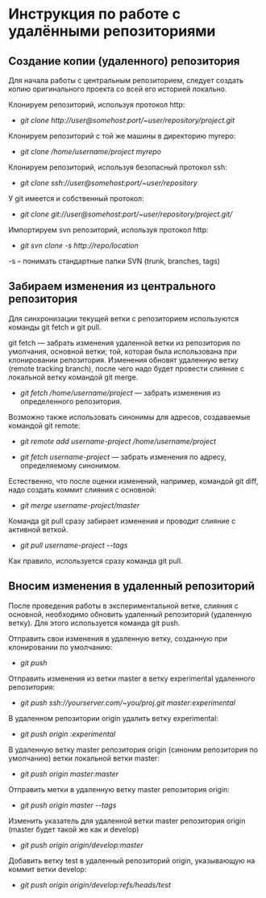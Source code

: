 # Инструкция по работе с удалёнными репозиториями

## Создание копии (удаленного) репозитория

Для начала работы с центральным репозиторием, следует создать копию оригинального проекта со всей его историей локально.

Клонируем репозиторий, используя протокол http:

* *git clone http://user@somehost:port/~user/repository/project.git*

Клонируем репозиторий с той же машины в директорию myrepo:

* *git clone /home/username/project myrepo*

Клонируем репозиторий, используя безопасный протокол ssh:

* *git clone ssh://user@somehost:port/~user/repository*

У git имеется и собственный протокол:

* *git clone git://user@somehost:port/~user/repository/project.git/*

Импортируем svn репозиторий, используя протокол http:

* *git svn clone -s http://repo/location*

-s – понимать стандартные папки SVN (trunk, branches, tags)

## Забираем изменения из центрального репозитория

Для синхронизации текущей ветки с репозиторием используются команды git fetch и git pull.

git fetch — забрать изменения удаленной ветки из репозитория по умолчания, основной ветки; той, которая была использована при клонировании репозитория. Изменения обновят удаленную ветку (remote tracking branch), после чего надо будет провести слияние с локальной ветку командой git merge.

* *git fetch /home/username/project* — забрать изменения из определенного репозитория.

Возможно также использовать синонимы для адресов, создаваемые командой git remote:

* *git remote add username-project /home/username/project*

* *git fetch username-project* — забрать изменения по адресу, определяемому синонимом.

Естественно, что после оценки изменений, например, командой git diff, надо создать коммит слияния с основной:

* *git merge username-project/master*

Команда git pull сразу забирает изменения и проводит слияние с активной веткой.

* *git pull username-project --tags*

Как правило, используется сразу команда git pull.

## Вносим изменения в удаленный репозиторий

После проведения работы в экспериментальной ветке, слияния с основной, необходимо обновить удаленный репозиторий (удаленную ветку). Для этого используется команда git push.

Отправить свои изменения в удаленную ветку, созданную при клонировании по умолчанию:

* *git push*

Отправить изменения из ветки master в ветку experimental удаленного репозитория:

* *git push ssh://yourserver.com/~you/proj.git master:experimental*

В удаленном репозитории origin удалить ветку experimental:

* *git push origin :experimental*

В удаленную ветку master репозитория origin (синоним репозитория по умолчанию) ветки локальной ветки master:

* *git push origin master:master*

Отправить метки в удаленную ветку master репозитория origin:

* *git push origin master --tags*

Изменить указатель для удаленной ветки master репозитория origin (master будет такой же как и develop)

* *git push origin origin/develop:master*

Добавить ветку test в удаленный репозиторий origin, указывающую на коммит ветки develop:

* *git push origin origin/develop:refs/heads/test* 